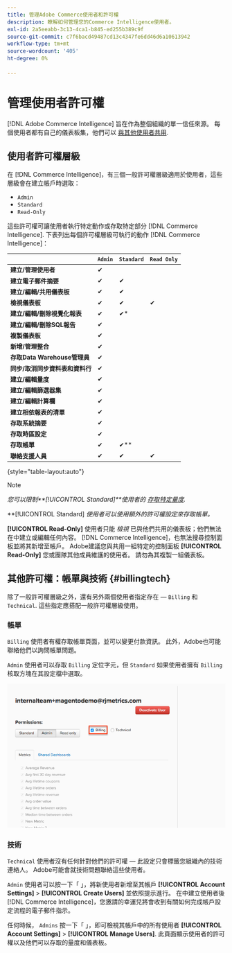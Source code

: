 ```yaml
---
title: 管理Adobe Commerce使用者和許可權
description: 瞭解如何管理您的Commerce Intelligence使用者。
exl-id: 2a5eeabb-3c13-4ca1-b845-ed255b389c9f
source-git-commit: c7f6bacd49487cd13c4347fe6dd46d6a10613942
workflow-type: tm+mt
source-wordcount: '405'
ht-degree: 0%

---
```


# 管理使用者許可權

[!DNL Adobe Commerce Intelligence] 旨在作為整個組織的單一信任來源。 每個使用者都有自己的儀表板集，他們可以 [與其他使用者共用](../../data-user/dashboards/share-dashboard-with-users.md).

## 使用者許可權層級

在 [!DNL Commerce Intelligence]，有三個一般許可權層級適用於使用者，這些層級會在建立帳戶時選取：

* `Admin`
* `Standard`
* `Read-Only`

這些許可權可讓使用者執行特定動作或存取特定部分 [!DNL Commerce Intelligence]. 下表列出每個許可權層級可執行的動作 [!DNL Commerce Intelligence]：

|  | `Admin` | `Standard` | `Read Only` |
| -----|-----|-----|----|
| **建立/管理使用者** | ✔ |  |  |
| **建立電子郵件摘要** | ✔ | ✔ |  |
| **建立/編輯/共用儀表板** | ✔ | ✔ |  |
| **檢視儀表板** | ✔ | ✔ | ✔ |
| **建立/編輯/刪除視覺化報表** | ✔ | ✔* |  |
| **建立/編輯/刪除SQL報告** | ✔ |  |  |
| **複製儀表板** | ✔ |  |  |
| **新增/管理整合** | ✔ |  |  |
| **存取Data Warehouse管理員** | ✔ |  |  |
| **同步/取消同步資料表和資料行** | ✔ |  |  |
| **建立/編輯量度** | ✔ |  |  |
| **建立/編輯篩選器集** | ✔ |  |  |
| **建立/編輯計算欄** | ✔ |  |  |
| **建立相依報表的清單** | ✔ |  |  |
| **存取系統摘要** | ✔ |  |  |
| **存取時區設定** | ✔ |  |  |
| **存取帳單** | ✔ | ✔** |  |
| **聯絡支援人員** | ✔ | ✔ | ✔ |

{style="table-layout:auto"}

>[!NOTE]
>
>_您可以限制&#x200B;**[!UICONTROL Standard]**使用者的 [存取特定量度](../../administrator/user-management/restrict-metric-access.md)._
>
>**[!UICONTROL Standard] _使用者可以使用額外的許可權設定來存取帳單。_
>
>**[!UICONTROL Read-Only]** 使用者只能 _檢視_ 已與他們共用的儀表板；他們無法在中建立或編輯任何內容。 [!DNL Commerce Intelligence]，也無法搜尋控制面板並將其新增至帳戶。 Adobe建議您與共用一組特定的控制面板 **[!UICONTROL Read-Only]** 您或團隊其他成員維護的使用者。 請勿為其複製一組儀表板。

## 其他許可權：帳單與技術 {#billingtech}

除了一般許可權層級之外，還有另外兩個使用者指定存在 —  `Billing` 和 `Technical`. 這些指定應搭配一般許可權層級使用。

### 帳單

`Billing` 使用者有權存取帳單頁面，並可以變更付款資訊。 此外，Adobe也可能聯絡他們以詢問帳單問題。

`Admin` 使用者可以存取 `Billing` 定位字元，但 `Standard` 如果使用者擁有 `Billing` 核取方塊在其設定檔中選取。

![帳單](../../assets/billing.png)<!--{: width="550" height="363"}-->

### 技術

`Technical` 使用者沒有任何針對他們的許可權 — 此設定只會標籤您組織內的技術連絡人。 Adobe可能會就技術問題聯絡這些使用者。

`Admin` 使用者可以按一下「 」，將新使用者新增至其帳戶 **[!UICONTROL Account Settings]** > **[!UICONTROL Create Users]** 並依照提示進行。 在中建立使用者後 [!DNL Commerce Intelligence]，您邀請的幸運兒將會收到有關如何完成帳戶設定流程的電子郵件指示。

任何時候， `Admins` 按一下「 」，即可檢視其帳戶中的所有使用者 **[!UICONTROL Account Settings]** > **[!UICONTROL Manage Users]**. 此頁面顯示使用者的許可權以及他們可以存取的量度和儀表板。
